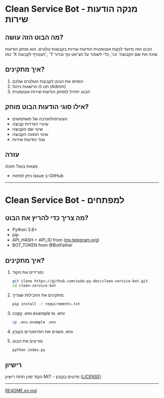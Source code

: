 # Clean Service Bot - מנקה הודעות שירות

## מה הבוט הזה עושה?
הבוט הזה מיועד לנקות אוטומטית הודעות שירות בקבוצות טלגרם. הוא מוחק הודעות כמו 'X הצטרף לקבוצה', 'Y שינה את שם הקבוצה' וכו', כדי לשמור על הצ'אט נקי וברור.

## איך מתקינים?
1. הוסיפו את הבוט לקבוצת הטלגרם שלכם
2. תנו לו הרשאות ניהול (Admin)
3. הבוט יתחיל למחוק הודעות שירות אוטומטית

## אילו סוגי הודעות הבוט מוחק?
- הצטרפות/עזיבה של משתמשים
- שינויי הגדרות קבוצה
- שינוי שם הקבוצה
- שינוי תמונה הקבוצה
- ועוד הודעות שירות 

## עזרה
מצאת באג? תוכלו:
- ניתן לפתוח issue ב-GitHub

---

# Clean Service Bot - למפתחים

## מה צריך כדי להריץ את הבוט?
- Python 3.8+
- pip
- API_HASH + API_ID  from ([my.telegram.org](https://my.telegram.org/auth))
- BOT_TOKEN from @BotFather

## איך מתקינים?
1. מורידים את הקוד:
   ```bash
   git clone https://github.com/sudo-py-dev/clean-service-bot.git
   cd clean-service-bot
   ```

2. מתקינים את החבילות שצריך:
   ```bash
   pip install -r requirements.txt
   ```

3. copy .env.example to .env
   ```bash
   cp .env.example .env
   ```

4. משנים את הפרמטרים בקובץ .env


5. מריצים את הבוט:
   ```bash
   python index.py
   ```

## רישיון
הקוד זמין תחת רישיון MIT - פרטים בקובץ ([LICENSE](LICENSE))

---

[README.en.md](README.en.md)

